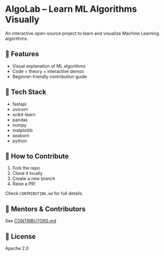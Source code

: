 # AlgoLab – Learn ML Algorithms Visually

An interactive open-source project to learn and visualize Machine Learning algorithms.



## 🧩 Features
- Visual explanation of ML algorithms
- Code + theory + interactive demos
- Beginner-friendly contribution guide

## 📂 Tech Stack
- fastapi
- uvicorn
- scikit-learn
- pandas
- numpy
- matplotlib
- seaborn
- python


## 🤝 How to Contribute
1. Fork the repo
2. Clone it locally
3. Create a new branch
4. Raise a PR!

Check `CONTRIBUTING.md` for full details.

## 👥 Mentors & Contributors
See [CONTRIBUTORS.md](CONTRIBUTORS.md)

## 📄 License
Apache 2.0
